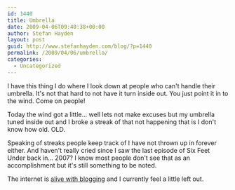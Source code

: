 ```yaml
---
id: 1440
title: Umbrella
date: 2009-04-06T09:40:38+00:00
author: Stefan Hayden
layout: post
guid: http://www.stefanhayden.com/blog/?p=1440
permalink: /2009/04/06/umbrella/
categories:
  - Uncategorized
---
```

I have this thing I do where I look down at people who can't handle their umbrella. It's not that hard to not have it turn inside out. You just point it in to the wind. Come on people!

Today the wind got a little... well lets not make excuses but my umbrella tuned inside out and I broke a streak of that not happening that is I don't know how old. OLD.

Speaking of streaks people keep track of I have not thrown up in forever either. And haven't really cried since I saw the last episode of Six Feet Under back in... 2007? I know most people don't see that as an accomplishment but it's still something to be noted.

The internet is <a href="http://maureenjohnson.blogspot.com/2009/03/blog-every-day-april.html">alive with blogging</a> and I currently feel a little left out.